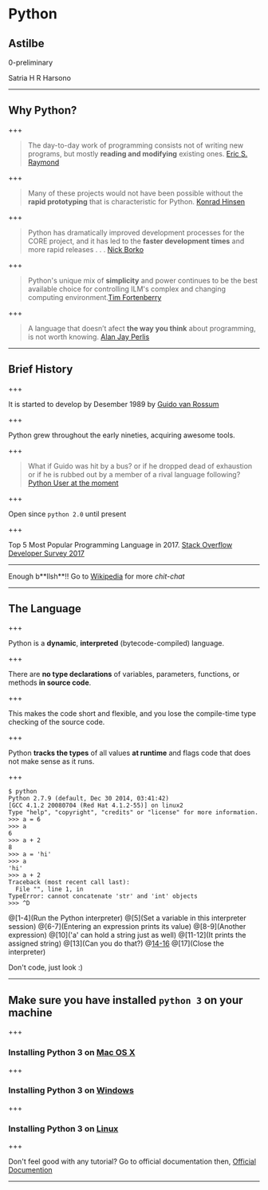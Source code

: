 # Python

## Astilbe

0-preliminary

Satria H R Harsono

---

## Why Python?

+++

> The day-to-day work of programming consists not of writing new programs, but mostly **reading and modifying** existing ones. [Eric S. Raymond](https://www.python.org/success-stories/esr/)

+++

> Many of these projects would not have been possible without the **rapid prototyping** that is characteristic for Python. [Konrad Hinsen](https://www.python.org/success-stories/mmtk/)

+++

> Python has dramatically improved development processes for the CORE project, and it has led to the **faster development times** and more rapid releases . . . [Nick Borko](https://www.python.org/success-stories/test-success-story/)

+++

> Python's unique mix of **simplicity** and power continues to be the best available choice for controlling ILM's complex and changing computing environment.[Tim Fortenberry](https://www.python.org/success-stories/industrial-light-magic-runs-python/)

+++

> A language that doesn’t afect **the way you think** about programming, is not worth knowing. [Alan Jay Perlis](http://www.cs.yale.edu/homes/perlis-alan/quotes.html)

---

## Brief History

+++

It is started to develop by Desember 1989 by [Guido van Rossum](https://gvanrossum.github.io/)

+++

Python grew throughout the early nineties, acquiring awesome tools.

+++

> What if Guido was hit by a bus? or if he dropped dead of exhaustion or if he is rubbed out by a member of a rival language following? [Python User at the moment](https://www.packtpub.com/books/content/brief-history-python)

+++

Open since `python 2.0` until present

+++

Top 5 Most Popular Programming Language in 2017. [Stack Overflow Developer Survey 2017](https://insights.stackoverflow.com/survey/2017#most-popular-technologies)

---

Enough b\*\*llsh\*\*!! Go to [Wikipedia](https://en.wikipedia.org/wiki/Python_(programming_language)) for more *chit-chat*

---

## The Language

+++

Python is a **dynamic**, **interpreted** (bytecode-compiled) language.

+++

There are **no type declarations** of variables, parameters, functions, or methods **in source code**.

+++

This makes the code short and flexible, and you lose the compile-time type checking of the source code.

+++

Python **tracks the types** of all values **at runtime** and flags code that does not make sense as it runs. 

+++

```
$ python
Python 2.7.9 (default, Dec 30 2014, 03:41:42) 
[GCC 4.1.2 20080704 (Red Hat 4.1.2-55)] on linux2
Type "help", "copyright", "credits" or "license" for more information.
>>> a = 6
>>> a
6
>>> a + 2
8
>>> a = 'hi'
>>> a
'hi'
>>> a + 2
Traceback (most recent call last):
  File "", line 1, in 
TypeError: cannot concatenate 'str' and 'int' objects
>>> ^D
```

@[1-4](Run the Python interpreter)
@[5](Set a variable in this interpreter session)
@[6-7](Entering an expression prints its value)
@[8-9](Another expression)
@[10]('a' can hold a string just as well)
@[11-12](It prints the assigned string)
@[13](Can you do that?)
@[14-16](Oops)
@[17](Close the interpreter)

Don't code, just look :)

---

## Make sure you have installed `python 3` on your machine

+++

### Installing Python 3 on [Mac OS X](http://docs.python-guide.org/en/latest/starting/install3/osx/#install3-osx)

+++

### Installing Python 3 on [Windows](http://docs.python-guide.org/en/latest/starting/install3/win/#install3-windows)

+++

### Installing Python 3 on [Linux](http://docs.python-guide.org/en/latest/starting/install3/linux/#install3-linux)

+++

Don't feel good with any tutorial? Go to official documentation then, [Official Documention](https://wiki.python.org/moin/BeginnersGuide/Download)

---

